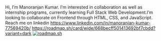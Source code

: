 Hi, I’m Manoranjan Kumar. I’m interested in collaboration as well as internship programs, currently learning Full Stack Web Development.I’m looking to collaborate on Frontend through HTML, CSS, and JavaScript.
Reach me on linkedin https://www.linkedin.com/in/manoranjan-kumar-77569420b/
https://roadmap.sh/card/wide/668becff501413692bf7cbdd?variant=dark
<a href="https://roadmap.sh"><img src="https://roadmap.sh/card/wide/668becff501413692bf7cbdd?variant=dark" alt="roadmap.sh"/></a>
<!---
manoranjan-dev/manoranjan-dev is a ✨ special ✨ repository because its `README.md` (this file) appears on your GitHub profile.
You can click the Preview link to take a look at your changes.
--->
